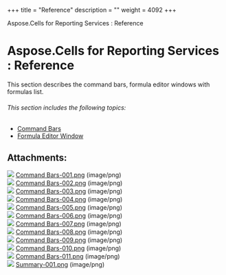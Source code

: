 +++
title = "Reference" 
description = "" 
weight = 4092 
+++

Aspose.Cells for Reporting Services : Reference  

# Aspose.Cells for Reporting Services : Reference


This section describes the command bars, formula editor windows with formulas list.

###### This section includes the following topics:  

*   [Command Bars](https://docs2.aspose.com/cells/reportingservices/reference/command+bars)
*   [Formula Editor Window](https://docs2.aspose.com/cells/reportingservices/reference/formulaeditorwindow/)

## Attachments:

![](https://docs2.aspose.com/cells/reportingservices/images/icons/bullet_blue.gif) [Command Bars-001.png](https://docs2.aspose.com/cells/reportingservices/attachments/6094979/6193242.png) (image/png)  
![](https://docs2.aspose.com/cells/reportingservices/images/icons/bullet_blue.gif) [Command Bars-002.png](https://docs2.aspose.com/cells/reportingservices/attachments/6094979/6193241.png) (image/png)  
![](https://docs2.aspose.com/cells/reportingservices/images/icons/bullet_blue.gif) [Command Bars-003.png](https://docs2.aspose.com/cells/reportingservices/attachments/6094979/6193240.png) (image/png)  
![](https://docs2.aspose.com/cells/reportingservices/images/icons/bullet_blue.gif) [Command Bars-004.png](https://docs2.aspose.com/cells/reportingservices/attachments/6094979/6193239.png) (image/png)  
![](https://docs2.aspose.com/cells/reportingservices/images/icons/bullet_blue.gif) [Command Bars-005.png](https://docs2.aspose.com/cells/reportingservices/attachments/6094979/6193238.png) (image/png)  
![](https://docs2.aspose.com/cells/reportingservices/images/icons/bullet_blue.gif) [Command Bars-006.png](https://docs2.aspose.com/cells/reportingservices/attachments/6094979/6193237.png) (image/png)  
![](https://docs2.aspose.com/cells/reportingservices/images/icons/bullet_blue.gif) [Command Bars-007.png](https://docs2.aspose.com/cells/reportingservices/attachments/6094979/6193236.png) (image/png)  
![](https://docs2.aspose.com/cells/reportingservices/images/icons/bullet_blue.gif) [Command Bars-008.png](https://docs2.aspose.com/cells/reportingservices/attachments/6094979/6193235.png) (image/png)  
![](https://docs2.aspose.com/cells/reportingservices/images/icons/bullet_blue.gif) [Command Bars-009.png](https://docs2.aspose.com/cells/reportingservices/attachments/6094979/6193234.png) (image/png)  
![](https://docs2.aspose.com/cells/reportingservices/images/icons/bullet_blue.gif) [Command Bars-010.png](https://docs2.aspose.com/cells/reportingservices/attachments/6094979/6193233.png) (image/png)  
![](https://docs2.aspose.com/cells/reportingservices/images/icons/bullet_blue.gif) [Command Bars-011.png](https://docs2.aspose.com/cells/reportingservices/attachments/6094979/6193261.png) (image/png)  
![](https://docs2.aspose.com/cells/reportingservices/images/icons/bullet_blue.gif) [Summary-001.png](https://docs2.aspose.com/cells/reportingservices/attachments/6094979/6193263.png) (image/png)  

